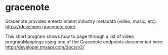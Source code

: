 # gracenote

Gracenote provides entertainment industry metadata (video, music, etc).
https://developer.gracenote.com/

This short program shows how to page through a list of video programMappings using one of the Gracenote endpoints documented here: http://developer.tmsapi.com/docs/v2/
